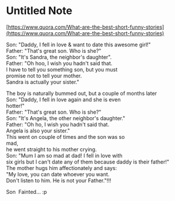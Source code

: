 # Untitled Note

[https://www.quora.com/What-are-the-best-short-funny-stories](https://www.quora.com/What-are-the-best-short-funny-stories)

Son: "Daddy, I fell in love & want to date this awesome girl!"  
Father: "That's great son. Who is she?"  
Son: "It's Sandra, the neighbor's daughter".  
Father: "Oh hoo, I wish you hadn't said that.  
I have to tell you something son, but you must  
promise not to tell your mother.  
Sandra is actually your sister."  
  
The boy is naturally bummed out, but a couple of months later  
Son: "Daddy, I fell in love again and she is even  
hotter!"  
Father: "That's great son. Who is she?"  
Son: "It's Angela, the other neighbor's daughter."  
Father: "Oh ho, I wish you hadn't said that.  
Angela is also your sister."   
This went on couple of times and the son was so  
mad,  
he went straight to his mother crying.  
Son: "Mum I am so mad at dad! I fell in love with  
six girls but I can't date any of them because daddy is their father!"  
The mother hugs him affectionately and says:  
"My love, you can date whoever you want.  
Don't listen to him. He is not your Father."!!!

Son  Fainted... :p